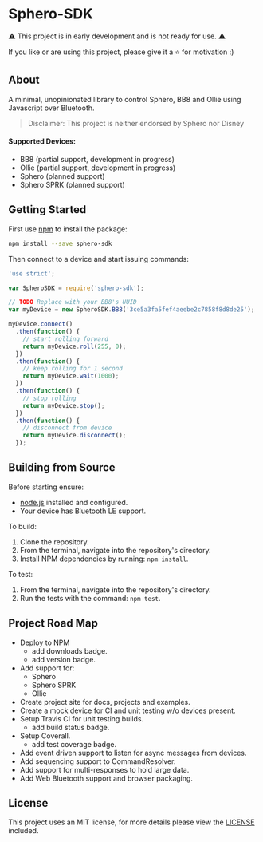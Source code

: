 # Sphero-SDK

:warning: This project is in early development and is not ready for use. :warning:

If you like or are using this project, please give it a :star: for motivation :)

## About

A minimal, unopinionated library to control Sphero, BB8 and Ollie using Javascript over Bluetooth.

> Disclaimer: This project is neither endorsed by Sphero nor Disney

#### Supported Devices:

- BB8 (partial support, development in progress)
- Ollie (partial support, development in progress)
- Sphero (planned support)
- Sphero SPRK (planned support)

## Getting Started

First use [npm](https://www.npmjs.com/) to install the package:

```bash
npm install --save sphero-sdk
```

Then connect to a device and start issuing commands:

```javascript
'use strict';

var SpheroSDK = require('sphero-sdk');

// TODO Replace with your BB8's UUID
var myDevice = new SpheroSDK.BB8('3ce5a3fa5fef4aeebe2c7858f8d8de25');

myDevice.connect()
  .then(function() {
    // start rolling forward
    return myDevice.roll(255, 0);
  })
  .then(function() {
    // keep rolling for 1 second
    return myDevice.wait(1000);
  })
  .then(function() {
    // stop rolling
    return myDevice.stop();
  })
  .then(function() {
    // disconnect from device
    return myDevice.disconnect();
  });
```

## Building from Source

Before starting ensure:

- [node.js](https://nodejs.org/en/) installed and configured.
- Your device has Bluetooth LE support.

To build:

1. Clone the repository.
1. From the terminal, navigate into the repository's directory.
1. Install NPM dependencies by running: `npm install`.

To test:

1. From the terminal, navigate into the repository's directory.
1. Run the tests with the command: `npm test`.

## Project Road Map

- Deploy to NPM
  - add downloads badge.
  - add version badge.
- Add support for:
  - Sphero
  - Sphero SPRK
  - Ollie
- Create project site for docs, projects and examples.
- Create a mock device for CI and unit testing w/o devices present.
- Setup Travis CI for unit testing builds.
  - add build status badge.
- Setup Coverall.
  - add test coverage badge.
- Add event driven support to listen for async messages from devices.
- Add sequencing support to CommandResolver.
- Add support for multi-responses to hold large data.
- Add Web Bluetooth support and browser packaging.

## License

This project uses an MIT license, for more details please view the [LICENSE](/LICENSE) included.
